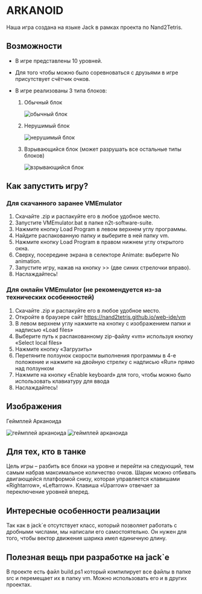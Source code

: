 # ARKANOID
Наша игра создана на языке Jack в рамках проекта по Nand2Tetris.
## Возможности
+ В игре представлены 10 уровней.
+ Для того чтобы можно было соревноваться c друзьями в игре присутствует счётчик очков.
+ В игре реализованы 3 типа блоков:
    
    1. Обычный блок
    
        ![обычный блок](https://i.postimg.cc/3wskLdXt/image.png)
    
    2. Нерушимый блок

        ![нерушимый блок](https://i.postimg.cc/Y03jqRJP/image.png)
    3. Взрывающийся блок (может разрушать все остальные типы блоков)

        ![взрывающийся блок](https://i.postimg.cc/s2hXZsk7/image.png)
## Как запустить игру?
### Для скачанного заранее VMEmulator
1. Скачайте .zip и распакуйте его в любое удобное место.
2. Запустите VMEmulator.bat в папке n2t-software-suite.
3. Нажмите кнопку Load Program в левом верхнем углу программы.
4. Найдите распакованную папку и выберите в ней папку vm.
5. Нажмите кнопку Load Program в правом нижнем углу открытого окна.
6. Сверху, посередине экрана в селекторе Animate: выберите No animation.
7. Запустите игру, нажав на кнопку >> (две синих стрелочки вправо).
8. Наслаждайтесь!
### Для онлайн VMEmulator (не рекомендуется из-за технических особенностей)
1. Скачайте .zip и распакуйте его в любое удобное место.
2. Откройте в браузере сайт https://nand2tetris.github.io/web-ide/vm
3. В левом верхнем углу нажмите на кнопку с изображением папки и надписью «Load files»
4. Выберите путь к распакованному zip-файлу «vm» используя кнопку «Select local files»
5. Нажмите кнопку «Загрузить»
6. Перетяните ползунок скорости выполнения программы в 4-е положение и нажмите на двойную стрелку с надписью «Run» прямо над ползунком 
7. Нажмите на кнопку «Enable keyboard» для того, чтобы можно было использовать клавиатуру для ввода
8. Наслаждайтесь!
## Изображения
Геймплей Арканоида

![геймплей арканоида](https://i.postimg.cc/NM8jpbf0/image.png)
![геймплей арканоида](https://i.postimg.cc/BbMQG6F9/image.png)


## Для тех, кто в танке
Цель игры – разбить все блоки на уровне и перейти на следующий, тем самым набрав максимальное количество очков. Шарик можно отбивать двигающейся платформой снизу, которая управляется клавишами «Rightarrow», «Leftarrow». Клавиша «Uparrow» отвечает за переключение уровней вперед.
## Интересные особенности реализации
Так как в jack`е отсутствует класс, который позволяет работать с дробными числами, мы написали его самостоятельно. Он нужен для того, чтобы вектор движения шарика имел единичную длину.
## Полезная вещь при разработке на jack`е
В проекте есть файл build.ps1 который компилирует все файлы в папке src и перемещает их в папку vm. Можно использовать его и в других проектах.
